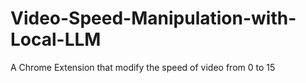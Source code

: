 # Video-Speed-Manipulation-with-Local-LLM
A Chrome Extension that modify the speed of video from 0 to 15
